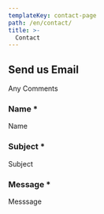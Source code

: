 ```yaml
---
templateKey: contact-page
path: /en/contact/
title: >-
  Contact
---
```


## Send us Email

Any Comments

### Name \*

Name

### Subject \*

Subject

### Message \*

Messsage
